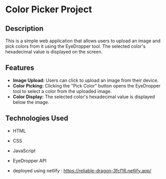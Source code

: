 # Color Picker Project

## Description

This is a simple web application that allows users to upload an image and pick colors from it using the EyeDropper tool. The selected color's hexadecimal value is displayed on the screen.

## Features

- **Image Upload:** Users can click to upload an image from their device.
- **Color Picking:** Clicking the "Pick Color" button opens the EyeDropper tool to select a color from the uploaded image.
- **Color Display:** The selected color's hexadecimal value is displayed below the image.

## Technologies Used

- HTML
- CSS
- JavaScript
- EyeDropper API

- deployed using netlify : https://reliable-dragon-3fcf16.netlify.app/
